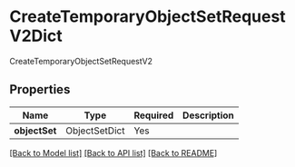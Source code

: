 # CreateTemporaryObjectSetRequestV2Dict

CreateTemporaryObjectSetRequestV2

## Properties
| Name | Type | Required | Description |
| ------------ | ------------- | ------------- | ------------- |
**objectSet** | ObjectSetDict | Yes |  |


[[Back to Model list]](../../../README.md#models-v2-link) [[Back to API list]](../../../README.md#apis-v2-link) [[Back to README]](../../../README.md)
